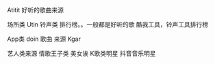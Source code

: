 Atitit 好听的歌曲来源

场所类 
Utin
铃声类 排行榜。。一般都是好听的歌 
酷我工具，铃声工具排行榜

App类
doin
歌曲 来源
Kgar

艺人类来源
情歌王子类    美女诶  K歌类明星  抖音音乐明星
